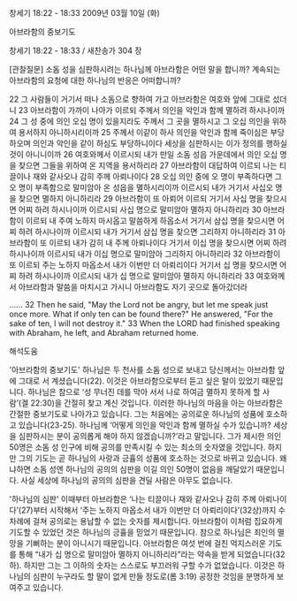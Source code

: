 창세기 18:22 - 18:33 
2009년 03월 10일 (화)

아브라함의 중보기도



창세기 18:22 - 18:33 / 새찬송가 304 장

[관찰질문]
소돔 성을 심판하시려는 하나님께 아브라함은 어떤 말을 합니까?
계속되는 아브라함의 요청에 대한 하나님의 반응은 어떠합니까?

22 그 사람들이 거기서 떠나 소돔으로 향하여 가고 아브라함은 여호와 앞에 그대로 섰더니 
23 아브라함이 가까이 나아가 이르되 주께서 의인을 악인과 함께 멸하려 하시나이까 
24 그 성 중에 의인 오십 명이 있을지라도 주께서 그 곳을 멸하시고 그 오십 의인을 위하여 용서하지 아니하시리이까 
25 주께서 이같이 하사 의인을 악인과 함께 죽이심은 부당하오며 의인과 악인을 같이 하심도 부당하니이다 세상을 심판하시는 이가 정의를 행하실 것이 아니니이까 
26 여호와께서 이르시되 내가 만일 소돔 성읍 가운데에서 의인 오십 명을 찾으면 그들을 위하여 온 지역을 용서하리라 
27 아브라함이 대답하여 이르되 나는 티끌이나 재와 같사오나 감히 주께 아뢰나이다 
28 오십 의인 중에 오 명이 부족하다면 그 오 명이 부족함으로 말미암아 온 성읍을 멸하시리이까 이르시되 내가 거기서 사십오 명을 찾으면 멸하지 아니하리라 
29 아브라함이 또 아뢰어 이르되 거기서 사십 명을 찾으시면 어찌 하려 하시나이까 이르시되 사십 명으로 말미암아 멸하지 아니하리라 
30 아브라함이 이르되 내 주여 노하지 마시옵고 말씀하게 하옵소서 거기서 삼십 명을 찾으시면 어찌 하려 하시나이까 이르시되 내가 거기서 삼십 명을 찾으면 그리하지 아니하리라 
31 아브라함이 또 이르되 내가 감히 내 주께 아뢰나이다 거기서 이십 명을 찾으시면 어찌 하려 하시나이까 이르시되 내가 이십 명으로 말미암아 그리하지 아니하리라 
32 아브라함이 또 이르되 주는 노하지 마옵소서 내가 이번만 더 아뢰리이다 거기서 십 명을 찾으시면 어찌 하려 하시나이까 이르시되 내가 십 명으로 말미암아 멸하지 아니하리라 
33 여호와께서 아브라함과 말씀을 마치시고 가시니 아브라함도 자기 곳으로 돌아갔더라 

......
32 Then he said, "May the Lord not be angry, but let me speak just once more. What if only ten can be found there?" He answered, "For the sake of ten, I will not destroy it." 
33 When the LORD had finished speaking with Abraham, he left, and Abraham returned home.

해석도움





'아브라함의 중보기도'
 하나님은 두 천사를 소돔 성으로 보내고 당신께서는 아브라함 앞에 그대로 서 계셨습니다(22). 이것은 아브라함으로부터 듣고 싶은 말이 있었기 때문입니다. 하나님은 참으로 ‘성 무너진 데를 막아 서서 나로 하여금 멸하지 못하게 할 사람’(겔 22:30)을 간절히 찾고 계신 것입니다. 이러한 하나님의 마음을 아는 아브라함은 간절한 중보기도로 나아가고 있습니다. 그는 처음에는 공의로운 하나님의 성품에 호소하고 있습니다(23-25). 하나님께 ‘어떻게 의인을 악인과 함께 멸하실 수가 있습니까? 세상을 심판하시는 분이 공의롭게 해야 하지 않겠습니까?’라고 말입니다. 그가 제시한 의인 50명은 소돔 성 인구에 비해 공의를 만족시킬 수 있는 최소의 숫자였을 것입니다. 하지만 그의 기도는 곧 하나님의 사랑과 긍휼의 성품에 호소하는 것으로 바뀌고 있습니다. 왜냐하면 소돔 성엔 하나님의 공의의 심판을 이길 의인 50명이 없음을 깨달았기 때문입니다. 사실 세상에 하나님의 공의의 심판을 견딜 사람은 아무도 없습니다.       

'하나님의 심판'
 이때부터 아브라함은 ‘나는 티끌이나 재와 같사오나 감히 주께 아뢰나이다’(27)부터 시작해서 ‘주는 노하지 마옵소서 내가 이번만 더 아뢰리이다’(32상)까지 수차례에 걸쳐 공의로는 용납할 수 없는 숫자를 제시합니다. 아브라함이 이처럼 집요하게 기도할 수 있었던 것은 하나님의 긍휼을 믿었기 때문입니다. 참으로 하나님은 죄인의 멸망을 기뻐하는 분이 아니시기 때문입니다. 아브라함은 여섯 번에 걸친 억지스러운 기도를 통해 “내가 십 명으로 말미암아 멸하지 아니하리라”라는 약속을 받게 되었습니다(32하). 하지만 그는 그 이하의 숫자는 스스로도 부끄러워 구할 수가 없었습니다. 이것은 하나님의 심판이 누구라도 할 말이 없게 만들 정도로(롬 3:19) 공정한 것임을 분명하게 보여주고 있습니다.